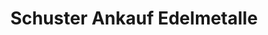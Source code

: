 ---
title: "Schuster Ankauf Edelmetalle"
url: /neuoetting/schuster-ankauf-edelmetalle/
shop: Schmuck
---